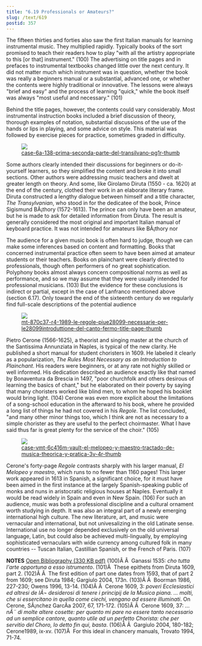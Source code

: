 ```yaml
---
title: "6.19 Professionals or Amateurs?"
slug: /text/619
postid: 357
---
```

The fifteen thirties and forties also saw the first Italian manuals for learning instrumental music. They multiplied rapidly. Typically books of the sort promised to teach their readers how to play "with all the artistry appropriate to this [or that] instrument." (100) The advertising on title pages and in prefaces to instrumental textbooks changed little over the next century. It did not matter much which instrument was in question, whether the book was really a beginners manual or a substantial, advanced one, or whether the contents were highly traditional or innovative. The lessons were always "brief and easy" and the process of learning "quick," while the book itself was always "most useful and necessary." (101)

Behind the title pages, however, the contents could vary considerably. Most instrumental instruction books included a brief discussion of theory, thorough examples of notation, substantial discussions of the use of the hands or lips in playing, and some advice on style. This material was followed by exercise pieces for practice, sometimes graded in difficulty.

<figure class="mkdn-figure">
    <a href="/images_full/6.00_Chapter_Six/Case-6A-138,-Prima-seconda-parte-del-Transilvano,--pg.1r.jpg" class="mkdn-image-link">
    <img class="mkdn-image" src="/images_full/6.00_Chapter_Six/Case-6A-138,-Prima-seconda-parte-del-Transilvano,--pg.1r.jpg" />
    <figcaption class="mkdn-figcaption">case-6a-138-prima-seconda-parte-del-transilvano-pg1r-thumb</figcaption>
    </a>
</figure>

Some authors clearly intended their discussions for beginners or do-it-yourself learners, so they simplified the content and broke it into small sections. Other authors were addressing music teachers and dwelt at greater length on theory. And some, like Girolamo Diruta (1550 - ca. 1620) at the end of the century, clothed their work in an elaborate literary frame. Diruta constructed a lengthy dialogue between himself and a title character, <em>The Transylvanian</em>, who stood in for the dedicatee of the book, Prince Sigismund BÃ¡thory (1572-1613). The prince can only have been an amateur, but he is made to ask for detailed information from Diruta. The result is generally considered the most original and important Italian manual of keyboard practice. It was not intended for amateurs like BÃ¡thory nor 

The audience for a given music book is often hard to judge, though we can make some inferences based on content and formatting. Books that concerned instrumental practice often seem to have been aimed at amateur students or their teachers. Books on plainchant were clearly directed to professionals, though often performers of no great sophistication. Polyphony books almost always concern compositional norms as well as performance, and so we may assume that they were usually intended for professional musicians. (103) But the evidence for these conclusions is indirect or partial, except in the case of Lanfranco mentioned above (section 6.17). Only toward the end of the sixteenth century do we regularly find full-scale descriptions of the potential audience

<figure class="mkdn-figure">
    <a href="/images_full/6.00_Chapter_Six/MT-870.C37-R4-1989,-Le-regole-piu-necessarie-per-lintroduttione-del-canto-fermo,-title-page.jpg" class="mkdn-image-link">
    <img class="mkdn-image" src="/images_full/6.00_Chapter_Six/MT-870.C37-R4-1989,-Le-regole-piu-necessarie-per-lintroduttione-del-canto-fermo,-title-page.jpg" />
    <figcaption class="mkdn-figcaption">mt-870c37-r4-1989-le-regole-piue28099-necessarie-per-le28099introduttione-del-canto-fermo-title-page-thumb</figcaption>
    </a>
</figure>

Pietro Cerone (1566-1625), a theorist and singing master at the church of the Santissima Annunziata in Naples, is typical of the new clarity. He published a short manual for student choristers in 1609. He labeled it clearly as a popularization, <em>The Rules Most Necessary as an Introduction to Plainchant</em>. His readers were beginners, or at any rate not highly skilled or well informed. His dedication described an audience exactly like that named by Bonaventura da Brescia in 1497, "poor churchfolk and others desirous of learning the basics of chant," but he elaborated on their poverty by saying that many choristers worked like blind men, to whom he hoped his booklet would bring light. (104) Cerone was even more explicit about the limitations of a song-school education in the afterward to his book, where he provided a long list of things he had not covered in his <em>Regole</em>. The list concluded, "and many other minor things too, which I think are not as necessary to a simple chorister as they are useful to the perfect choirmaster. What I have said thus far is great plenty for the service of the choir." (105)

<figure class="mkdn-figure">
    <a href="/images_full/6.00_Chapter_Six/Case-VMT-6.C416m-(VAULT)-El-melopeo-y-maestro-tractado-de-musica-theorica-y-pratica,-3v-4r.jpg" class="mkdn-image-link">
    <img class="mkdn-image" src="/images_full/6.00_Chapter_Six/Case-VMT-6.C416m-(VAULT)-El-melopeo-y-maestro-tractado-de-musica-theorica-y-pratica,-3v-4r.jpg" />
    <figcaption class="mkdn-figcaption">case-vmt-6c416m-vault-el-melopeo-y-maestro-tractado-de-musica-theorica-y-pratica-3v-4r-thumb</figcaption>
    </a>
</figure>

Cerone's forty-page <em>Regole</em> contrasts sharply with his larger manual, <em>El Melopeo y maestro</em>, which runs to no fewer than 1160 pages! This larger work appeared in 1613 in Spanish, a significant choice, for it must have been aimed in the first instance at the largely Spanish-speaking public of monks and nuns in aristocratic religious houses at Naples. Eventually it would be read widely in Spain and even in New Spain. (106) For such an audience, music was both a professional discipline and a cultural ornament worth studying in depth. It was also an integral part of a newly emerging international high culture. The new literature, art, and music were vernacular and international, but not univesalizing in the old Latinate sense. International use no longer depended exclusively on the old universal language, Latin, but could also be achieved multi-lingually, by employing sophisticated vernaculars with wide currency among cultured folk in many countries -- Tuscan Italian, Castillian Spanish, or the French of Paris. (107)

<strong>NOTES</strong>
<a href="http://www.humanismforsale.org/bibliography.pdf" target="new">Open Bibliography (330 KB pdf)</a>
(100)Â Â  Ganassi 1535: <em>cho tutta l'arte opportuna a esso istrumento</em>.
(101)Â  These epithets from Diruta 1609, part 2.
(102)Â Â  The first edition of part one dates from 1593, that of part 2 from 1609; see Diruta 1984; Gargiulo 2004, 173n.
(103)Â Â  Boorman 1986, 227-230; Owens 1996, 13-14.
(104)Â Â  Cerone 1609, 3: <em>poveri Ecclesiastici ed altresi de lÃ¬ desiderosi di tenere i principij de la Musica piana. ... molti, che si essercitano in quella come ciechi, vengano ad essere illuminati</em>. On Cerone, SÃ¡nchez GarcÃ­a 2007, 67, 171-172.
(105)Â Â  Cerone 1609, 37: ... <em>nÃ¨ di molte altere cosette: per quanto mi pare no essere tanto necessario ad un semplice cantore, quanto utile ad un perfetto Chorista: che per servitio del Choro, lo detto fin qui, basta</em>.
(106)Â Â  Gargiulo 2004, 180-182; Cerone1989, ix-xv.
(107)Â  For this ideal in chancery manuals, Trovato 1994, 71-74.
